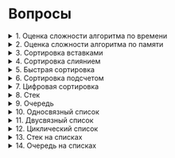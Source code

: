# Вопросы
<details><summary>1. Оценка сложности алгоритма по времени </summary>
<center><h1> Оценка сложности по времени </h1></center>
<br><h2> Оценка сложности алгоритма </h2><br>

<h3>

**(a)** **O(g(n))** — *верхняя оценка* сложности алгоритма. Запись **T(n) = O(g(n))** означает, что существуют **C > 0, N > 0** такие, что для любого **n >= N** будет выполняться **0 <= T(n) <= C·g(n)**.

**(b)** **Ω(g(n))** — *нижняя оценка* сложности алгоритма. Запись **T(n) = Ω(g(n))** означает, что существуют **C > 0, N > 0** такие, что для любого **n >= N** будет выполняться **0 <= C·g(n) <= T(n)**. Можно сказать, что **T(n) = Ω(g(n))**, если **g(n) = O(T(n))**.

**(c)** **θ(g(n))** — *точная оценка* сложности алгоритма. Запись **θ(n) = Ω(g(n))** означает, что существуют **C, K > 0, N > 0** такие, что для любого **n >= N** будет выполняться **0 <= C·g(n) <= T(n) <= K·g(n)**. *Точная оценка* сложности алгоритма будет существовать в том случае, если *верхняя* и *нижняя оценка* будут равны.

</h3>
<img src = "source/AlgorithmAnalysis.png">

<br><h2> Свойства О </h2><br>

<h3>

**T1(n) = O(g1(n))**, **T2(n) = O(g2(n))**

1. *Сложность суммы*: **T1 + T2 = O(max(g1(n), g2(n)))**.

2. *Сложность произведения*: **T1·T2 = O(g1(n)·g2(n))**.

3. *Умножение на константу*: **C·T1 = O(g1(n))**.

4. *Сумма с константой*: **C + T1 = O(g1(n))**.

5. *Теорема о связи* **O**, **Ω**, **θ**: **T(n) = θ(g(n)) <=> T(n) = O(g(n))** и **T(n) = Ω(g(n))**.

</h3>

<br><h2> Классификация алгоритмов </h2><br>

<h3>

Можно выделить следующие типы временной сложности:

1. *Постоянный*: **O(1)**

2. *Логарифмический*: **O(log(n))**

3. *Линейный*: **O(n)**.

4. *Квадратичный*: **O(n^2)**.

5. *Кубический*: **O(n^3)**.

6. *Полиноминальный*: **O(n^m)**.

7. *Экспоненциальный* **O(t^p(n))**, **t** — константа, **p(n)** — некоторая полиноминальная функция.

8. *Факториальный*: **O(n!)**. Обладает наибольшей временной сложностью среди всех известных типов.

</h3>

<img src = "source/AlgorithmClassification.png">

</details>
<details><summary>2. Оценка сложности алгоритма по памяти</summary>
То же самое, что и по времени только по памяти...
</details>
<details><summary>3. Сортировка вставками</summary>
  <center><h1> Сортировка вставками </h1></center>
  <br><h2> Асимптотика алгоритма </h2><br>
 
<h3>

| Оценка     | Лучший случай | Средний случай | Худший случай |
|:----------:|:-------------:|:--------------:|:-------------:|
| По времени | O(n)          | O(n^2)         | O(n^2)        |
| По памяти  | O(1)          | O(1)           | O(1)          |

  <br><h2> Устойчивость </h2><br>

  <p><h3><strong>Сортировка вставками</strong> является устойчивой.</h3></p>

</h3>


  Лучший случай достигается, при изначально отсортрованном массиве.
  
  Инвариант: на j-й итерации цикла массив [0..(j-1)] состоит из исходных элементов, расположенных в порядке возрастания.

  На первой итерации алгоритм состоит из 1 исходного элемента, расположенного по возрастанию.

  <h3>    
  <img src = "source/InsertionSort.gif">

  <br><center><h1> Реализация </h1></center><br>

```c++
bool CmpToIntLower(int &a, int &b) {
  return a < b;
}


template<class T, class Compare>
void InsertionSort(vector<T> &a, Compare cmp = CmpToIntLower) {
    for (int i = 1; i < a.size(); ++i) {
        int j = i-1;
        while  (j >= 0 && CmpToIntLower(a[j + 1], a[j])){
            swap(a[j+1],a[j]);
            j--;
        }
    }
}
```

</details>
<details><summary>4. Сортировка слиянием</summary>
  <center><h1> Сортировка Слиянием </h1></center>
  <br><h2> Асимптотика алгоритма </h2><br>

  <h3>

| Оценка     | Лучший случай | Средний случай | Худший случай |
|:----------:|:-------------:|:--------------:|:-------------:|
| По времени | O(n * log(n)) | O(n * log(n))  | O(n * log(n)) |
| По памяти  | O(n)          | O(n)           | O(n)          |

  <p><h3>*Сортировка слиянием* является устойчивой.</h3></p>

  <br>По времени: n тратится на слияние, log(n) на разбиение через вызов рекурсии. 

  !Необходим дополнительный массив при слиянии.
  </h3>    
  <img src = "source/MergeSort.png">
  <br><center><h1> Реализация </h1></center><br>
  <h2> Рекурсивное разбиение исходного массива </h2>

```c++
template<class T, class Compare>
void MergeSortRecursive(vector<T>& a, int left, int right, Compare& cmp = CmpToIntLower) {
    if (right - left <= 1) {
        return;
    }
    if (right - left == 2) {
        if (cmp(a[left], a[left + 1])) swap(a[left], a[left + 1]);
    }
    int mid = left + (right - left) / 2;
    MergeSortRecursive(a, left, mid, cmp);
    MergeSortRecursive(a, mid, right, cmp);
    //merge(a.begin()+left,a.begin()+mid,a.begin()+mid,a.begin()+right, back_inserter(tmp));
    vector<T> tmp = my_merge(a, left, mid, mid, right, cmp);
    copy(tmp.begin(), tmp.end(), a.begin() + left);
} 
```

<br><h2>Нерекурсивное разбиение исходного массива</h2>

```c++
template<class T, class Compare>
void MergeSortNotRecursive(vector<T>& a, Compare cmp = CmpToIntLower) {
    int step = 1;
    while (step < a.size()) {
        int i = 0;
        vector<T> b;
        while (i * 2 * step <= a.size()) {
            int l1 = i * 2 * step, r1 = l1 + step, l2 = l1 + step, r2 = min(l2 + step, (int) a.size());
            if (l2 < a.size()) {
                //merge(a.begin()+l1,a.begin()+r1,a.begin()+l2,a.begin()+r2, back_inserter(b));
                vector<T> tmp = my_merge(a, l1, r1, l2, r2, cmp);
                copy(tmp.begin(), tmp.end(), back_inserter(b));
            } else {
                r1 = min(l1 + step, (int) a.size());
                copy(a.begin() + l1, a.begin() + r1, back_inserter(b));
            }
            i++;
        }
        a = b;
        step += step;
    }
}
```
<br><h2> Слияние разбитых массивов </h2>

```c++
bool CmpToIntLower(int& a, int& b) {
    return a < b;
}


template<class T, class Compare>
vector<T> my_merge(vector<T>& a, int l1, int r1, int l2, int r2, Compare cmp) {
    vector<T> temp;
    while (l1 < r1 && l2 < r2) {
        if (cmp(a[l1], a[l2])) {
            temp.push_back(a[l1++]);
        } else {
            temp.push_back(a[l2++]);
        }
    }
    while (l1 < r1) temp.push_back(a[l1++]);
    while (l2 < r2) temp.push_back(a[l2++]);
    return temp;
}
```


</details>
<details><summary>5. Быстрая сортировка</summary>

  <center><h1> Быстрая сортировка </h1></center>
  <br><h2> Асимптотика алгоритма </h2><br>
 
<h3>

| Оценка     | Лучший случай | Средний случай | Худший случай |
|:----------:|:-------------:|:--------------:|:-------------:|
| По времени | O(n·log(n))   | O(n·log(n))    | O(n^2)        |
| По памяти  | O(log(n))     | O(log(n))      | O(n)          |

*Худший случай* — когда на каждом разбиении массив делится на одноэлементный массив и массив длины **n - 1**.

**log(n)** в оценке памяти — глубина рекурсии.
</h3>

<h2> Разбиение Ломуто </h2>

<h3>

*Опорный элемент* — последний элемент массива.

</h3>

<br><center><h1> Реализация </h1></center><br>

```c++
int partitionLomuto(vector<T> &a,int l, int r, Compare &cmp) {
    T pivot = a[r];
    int i = l - 1;
    for (int j = l; j < r; ++j) {
        if (cmp(a[j], pivot)){  //cmp: <= >=
            i++;
            swap(a[i],a[j]);
        }
    }
    swap(a[i+1],a[r]);
    return i + 1;
}

void QuickSortL(vector<T> &a,int l, int r, Compare &cmp){
    if (l < r){
        int p = partitionLomuto(a,l,r,cmp);
        QuickSortL(a,l,p - 1,cmp);
        QuickSortL(a,p + 1,r,cmp);
    }
}
```

<h2> Разбиение Хоара </h2>

<h3>

*Опорный элемент* — элемент посередине массива.

*Разбиение Хоара* эффективнее Ломуто, так как происходит в среднем в **3** раза меньше свапов, и разбиение эффективнее, когда все элементы равны.

</h3>

  <br><center><h1> Реализация </h1></center><br>

```c++
void QuickSortH(vector<T> &a,int l, int r, Compare &cmp){
    int i,j;
    T k = a[l + (r-l)/2];
    i = l;
    j = r;
    do {
        while (cmp(a[i],k)) i++;  // cmp: > <
        while (cmp(k,a[j])) j--;
        if (i<=j){
            swap(a[i],a[j]);
            i++;
            j--;
        }
    } while (i < j);
    if (l < j) QuickSortH(a,l,j,cmp);
    if (i < r) QuickSortH(a,i,r,cmp);
}
```

<h2> Модификации </h2>

<h3>

1.  Выбор *опорного элемента* случайным образом.

2.  Выбор *опорного элемента*, как среднее между крайным левым и крайним правым значением массива.

</h3>

<h2> Устойчивость </h2>

<h3>

*Быстрая сортировка* не является устойчивой сортировкой из-за свапов при разбиении на два массива.

</h3>

<img src = "source/QuickSort.png">

</details>
<details><summary>6. Сортировка подсчетом</summary>

  <center><h1> Сортировка подсчетом (первая вариация) </h1></center>
  <br><h2> Асимптотика алгоритма </h2><br>
 
<h3>

| Оценка     | Лучший случай | Средний случай | Худший случай |
|:----------:|:-------------:|:--------------:|:-------------:|
| По времени | O(k + n)      | O(k + n)       | O(k + n)      |
| По памяти  | O(k)          | O(k)           | O(k)          |

В данной реализации исходный массив **A[n]** состоит из целых чисел от **0** до **k - 1**. Массив **C[k]** для подсчета количества повторений каждого числа в массиве **A**. После этого в **A** последовательно каждый **i** записывается **C[i]** раз.

</h3>

<h2> Устойчивость </h2>

<h3>

Данная реализация сортировки подсчетом не является устойчивой, так как идет перезапись каждого элемента.

</h3>

<img src = "source/CountingSort1.gif">

  <br><center><h1> Реализация </h1></center><br>

```c++
void SimpleCountingSort(vector<int>& a) {
    int maxn = 0;
    for (int i = 0; i < a.size(); ++i) {
        maxn = max(maxn, a[i]);
    }
    maxn++;
    vector<int> cnt(maxn, 0);
    for (auto el: a) {
        cnt[el]++;
    }
    a.clear();
    a.resize(0);
    for (int number = 0; number < maxn; ++number) {
        for (int j = 0; j < cnt[number]; ++j) {
            a.push_back(number);
        }
    }
}
```

  <center><h1> Сортировка подсчетом (вторая вариация) </h1></center>
  <br><h2> Асимптотика алгоритма </h2><br>
 
  <h3>

| Оценка     | Лучший случай | Средний случай | Худший случай |
|:----------:|:-------------:|:--------------:|:-------------:|
| По времени | O(n)          | O(n)           | O(n)          |
| По памяти  | O(k + n)      | O(k + n)       | O(k + n)      |

В данной реализации мы начинаем сортировку аналогично первой вариации. Исходный массив **A[n]** состоит из целых чисел от **0** до **k - 1**. Массив **C[k]** для подсчета количества повторений каждого числа в массиве **A**. После того, как мы посчитали количество каждого **i**, мы определяем индекс последнего элемента **i** в отсортированном массиве. Создаем вспомогательный массив **B[n]** и в него, идя по **A** с конца, записываем каждый **i** по индексу из **C**. Индекс записанного только что элемента уменьшаем на **1**. (думаю на коде станет понятнее).

</h3>

<h2> Устойчивость </h2>

<h3>

Данная реализация сортировки подсчетом является устойчивой. Мы расставляем объекты с одинаковыми значениями ключа сортировки по их исходным позициям относительно друг друга.

</h3>

<h2> Модификации </h2>

<h3>

1. С помощью линейного поиска *максимума* и *минимума* находим диапазон чисел. Это не влияет на асимптотику алгоритма, так как поиск выполняется за **O(n)**.

2. *Минимум* может быть отрицательным, в то время как в **C** индексы от **0** до **k - 1**. Поэтому при работе с массивом **C** нужно вычитать *минимум* из **A[i]**, а при записи в **B[i]** прибавлять его.

</h3>

<h3> 

Единственное, что в графической реализации мы идем с начала массива **A**, это делает сортировку неустойчивой. Если мы будем идти с конца (т.е. как и описывалось), то сортировка станет устойчивой.

</h3>

<img src = "source/CountingSort2.gif">

  <br><center><h1> Реализация </h1></center><br>

```c++
void CountingSort(vector<int>& a) {
    int maxn = 0;
    for (int i = 0; i < a.size(); ++i) {
        maxn = max(maxn, a[i]);
    }
    maxn++;
    vector<int> cnt(maxn, 0);
    for (auto el: a) {
        cnt[el]++;
    }
    for (int number = 1; number < maxn; ++number) {
        cnt[number] += cnt[number-1];
    }
    vector<int> carry(a.size(),0);

    for (int i = a.size() - 1; i >= 0; --i) {
        carry[--cnt[a[i]]] = a[i];
    }
    a = carry;
}  
```


</details>
<details><summary>7. Цифровая сортировка</summary>

  <center><h1> Цифровая сортировка </h1></center>

  <br><h2> Асимптотика алгоритма </h2><br>
 
<h3>

| Оценка     | Лучший случай | Средний случай | Худший случай |
|:----------:|:-------------:|:--------------:|:-------------:|
| По времени | O(m·T(n))     | O(m·T(n))      | O(m·T(n))     |
| По памяти  | O(M(n))       | O(M(n))        | O(M(n))       |

**T(n)** и **M(n)** — сложности по времени и памяти сортировки, которая используется для разрядов. В конкретно этой реализации, мы используем устойчивую сортировку подсчетом. **m** — количество разрядов сортируемых элементов.

| Оценка     | Лучший случай | Средний случай | Худший случай |
|:----------:|:-------------:|:--------------:|:-------------:|
| По времени | O(m·n)        | O(m·n)         | O(m·n)        |
| По памяти  | O(m + n)      | O(m + n)       | O(m + n)      |

Алгоритм представляет собой цикл по номеру разряда, начиная с правого (младшего). На каждой итерации элементы массива **A** размещаются в нужном порядке во вспомогательном массиве **B**. Для сортировки на каждой итерации цикла по разрядам используется *устойчивая сортировка подсчетом*.

Конкретная реализация *цифровой сортировки* называется *LSD-сортировкой* — цикл идет по разрядам, начиная с младшего, то есть справа.

Существует модификация, в которой мы начинаем со старшего разряда (слева). Она называется *MSD-сортировкой*.
</h3>

<img src = "source/RadixSort.png">

  <br><center><h1> Реализация </h1></center><br>

```c++
void radixSortInt(vector<int> &a, int m)с{
    for (int dig = 0; dig < m; ++dig) {
        int k = 10;
        vector<int> cnt(k, 0);
        for (auto el: a) {
            cnt[get_digit(el,dig)]++;
        }
        int count = 0;
        for (int number = 0; number < k; ++number) {
            int tmp = cnt[number];
            cnt[number] = count;
            count += tmp;
        }
        vector<int> carry(a.size(),0);

        for (int i = 0; i < a.size(); ++i) {
            int d = get_digit(a[i], dig);
            carry[cnt[d]++] = a[i];
        }
        a = carry;
    }
}  
```

<h3>

Релизация для строк. Сложность по памяти будет **O(n)**, сложность по времени не изменится.

</h3>

  <br><center><h1> Реализация </h1></center><br>

```c++
void radixSortStrings(vector<string> &a, int m){ //make sure size of all strings = m
    for (int digit = m - 1; digit >= 0; digit--) {
        vector<string> temp_arr;
        for (int letter = 0; letter <= 26; letter++) { //26 = 'z' - 'a' + 1
            for (string& item: a) {
                if (item[digit] == char(letter + 'a')) temp_arr.push_back(item);
            }
        }
        a = temp_arr;
    }
}
```

</details>
<details><summary>8. Стек</summary>
  <center><h1> Стек </h1></center>
  <br><center><h2> Оценка операций структуры по времени </h2></center><br>
  <h3>

| Удаление | Добавление | Поиск |
|:--------:|:----------:|:-----:|
|   O(1)   |    O(1)    |  O(n) |


  <h2><center> Описание структуры </center><h2>
  <h3>
  <p>Stack - абстрактный тип данных, представляющий собой список элементов, организованных по принципу LIFO (англ. last in — first out, «последним пришёл — первым вышел»). </p>

  <p>Если проще, то Stack можно представить в виде стопки книг (для того, чтобы добраться до определенной книги необходимо убрать сверху все остальные). </p> 

  <p>Стек состоит из ячеек(в примере — это книги), которые представлены в виде структуры, содержащей какие-либо данные и указатель типа данной структуры на следующий элемент.</p>
  </h3>
  <h3><br>   
  <img src = "source/Stack.gif">

   <h2>Stack поддерживает следующие операции: </h2>
<h3>

* Добавление элемента в начало
* Удаление верхнего элемента
* Проверка на наличие элементов
* Обращение к первому элементу
</h3>

<br><h2>Добавление в начало</h2><br>
<h3>
<p>Для добаления нового элемента в Stack мы создаем ячейку с необходимым нам значением.
<strong>

* Если Stack оказывается пустым, то мы делаем ячейку head.
* Если в Stack хранится какой-либо элемент, то мы ставим указатель нового элемента на head и только потом делаем данную ячейку head.  
</strong>
</h3>

```c++
void push(T val){
    Node<T>* elem = new Node<T>;
    elem->value = val;
    if (top != nullptr){
        elem->prev = top;
        top = elem;
    } else {
        top = elem;
    }
}
```

<br><h2>Удаление элемента</h2><br>

<h3>
<p>Для удаления элемента в Stack мы сохраняем адрес головы, переназначаем первый элемент (делаем второй первым), <strong>чистим за собой память</strong> и только потом удаляем элемент.
</h3>

```c++
void pop(){
    Node<T>* to_del = top;
    top = top->prev;
    delete to_del;
}
```

<br><h2> Проверка на наличие элементов </h2><br>

```c++
bool empty(){
    return (top == nullptr);
}
```

<br><h2> Обращение к первому элементу </h2><br>

```c++
T back(){
    T ans = top->value;
    return ans;
}
```
<br><h2> Полная реализация </h2><br>

```c++
template<class T>
struct Stack{
    Node<T>* top;
    Stack(){
        top = nullptr;
    }
    void push(T val){
        Node<T>* elem = new Node<T>;
        elem->value = val;
        if (top != nullptr){
            elem->prev = top;
            top = elem;
        } else {
            top = elem;
        }
    }

    void pop(){
        Node<T>* to_del = top;
        top = top->prev;
        delete to_del;
    }

    T back(){
        T ans = top->value;
        return ans;
    }

    bool empty(){
        return (top == nullptr);
    }
};
```

  
</details>
<details><summary>9. Очередь </summary>
<h2><center>Очередь</center></h2><br>

<h3>

| Удаление | Добавление | Поиск |
|:--------:|:----------:|:-----:|
|   O(1)   |    O(1)    |  O(n) |

</h3>

<h2> Описание структуры <br></h2>

<h3>

<p>Queue — абстрактный тип данных, представляющий собой список элементов, организованных по принципу FIFO (англ. first in — first out, «первым пришёл — первым вышел»).</p>

* head - голова очереди (отсюда удаляются элементы).
* tail - хвост очереди (сюда добавляются элементы).

<br> Очередь поддерживает следующие операции: <br>

* push - операция вставки элемента (в конец).
* pop - операция удаление элемента (из начала). 
* size - операция получения количества элементов в очереди.
* empty - проверка очереди на наличие в ней элементов.
* top - возвращает элемент из начала.
</h3>

<img src = "source/Queue.png">

<br><h2>Добавление элемента в конец</h2><br>
<h3><p>Добавление элемента в конец осущетсвляется по следующему принципу:
</p>

1. Создается новая ячейка, указывающая на nullptr и имеющая необходимое нам значение. 
2. Проверяется: есть ли элементы в очереди.
3. *(1)* <strong> Если элементов нет</strong>, то первый и последний элементы становяться равны новой ячейки. 
3. *(2)* <strong> Если элементы есть</strong>, то мы делаем так, чтобы последний элемент стал указывать на новый, и чтобы последний tail был равен новому элементу. 
</h3>

```c++
void push(T val){
    Node<T>* elem = new Node<T>;
    if (last != nullptr){
        last->next = elem;
    } else {
        first = elem;
    }
    elem->value  = val;
    elem->next = nullptr;
    last = elem;
}
```

<br><h2>Удаление элемента</h2><br>
<h3><p> Удаление элемента осуществляется по следующему принципу:</p>

1. Создается ячейка для удаления, равная tail.
2. head становиться вторая ячейка.
3. Если после удаления очередь стала пустой, то присваиваем tail nullptr.
4. Чистим память, на которую указывает ячейка.
5. Удаляем ячейку.

</h3>



```c++
void pop(){
    Node<T>* to_del = first;
    first = first->next;
    if (first == nullptr)
    {
        last = nullptr;
    }
    delete to_del;
}
```

<br><h2>Вывод первого элемента</h2><br>

```c++
T front(){
    T ans = first->value;
    return ans;
}
```

<br><h2>Полная реализация</h2><br>

```c++
template<class T>
struct Node {
    T value;
    Node *next;
};

template<class T>
struct Queue{
    Node<T>* first;
    Node<T>* last;
    Queue(){
        first = nullptr;
        last = nullptr;
    }
    void push(T val){
        Node<T>* elem = new Node<T>;
        if (last != nullptr){
            last->next = elem;
        } else {
            first = elem;
        }
        elem->value  = val;
        elem->next = nullptr;
        last = elem;
    }

    void pop(){
        Node<T>* to_del = first;
        first = first->next;
        if (first == nullptr)
        {
            last = nullptr;
        }
        delete to_del;
    }

    T front(){
        T ans = first->value;
        return ans;
    }
};  
```

</details>
<details><summary>10. Односвязный список</summary>
<center><h1> Односвязный список </h1></center>
<img src = "source/List1.png">
<br><h2>Добавление элемента в начало</h2><br>
<img src = "source/addNewEl.png">   
<h2> Пояснение: </h2>
<h3><p> Для того, чтобы добавить новую Node в начало мы переприсваиваем указатель head на новую Node и делаем новый элемент head.</p></h3>
<br><h2> Добавление элемента в середину </h2><br>
<img src = "source/addNewNode.png">
<h2> Пояснение: </h2>
<h3><p> Для того, чтобы добавить новую Node в середину необходимо: переопределить указатель новой Node на следующий элемент, а указатель предыдущего элемента - на новую. </p></h3>
<br><h2> Удаление Node </h2><br>
<img src = "source/delNode.png">
<h2> Пояснение: </h2>
<h3><p> Мы переназначиваем указатель предыдущего Node на следующую после того Node, которую хотим удалить. Зануляем указатель <strong>и не забываем почистить за собой память(т.е. сделать delete) </strong></p></h3>

<br><center><h1> Реализация </h1></center><br>

```c++
template <class T>

struct Node {
	T value;
	Node* next = nullptr;
};

template <class T>
struct LinkedList {
	Node<T>* first;
	Node<T>* last;
	LinkedList() {
		first = nullptr;
		last = nullptr;
	}
	void Push(T val) {
		Node<T>* new_node = new Node<T>;
		new_node->value = val;
		if (last == nullptr) {
			last = new_node;
			first = new_node;
			return;
		}
		last->next = new_node;
		last = new_node;
	}
	void PopFirst() { // deleting first
		if (first->next == nullptr) {
			last = nullptr;
			first = nullptr;
			return;
		}
		first = first->next;
	}
	void PopLast() { // deleting last
		if (first->next == nullptr) {
			last = nullptr;
			first = nullptr;
			return;
		}
		Node<T>* point = first;
		while (point->next != last) {
			point = point->next;
		}
		last = point;
		last->next = nullptr;
	}
	void Insert(T val, uint64_t pos) { // pos = number of postinions after first
		if (last == nullptr) {
			Push(val);
			return;
		}
		Node<T>* new_node = new Node<T>;
		new_node->value = val;
		if (pos == 0) {
			new_node->next = first;
			first = new_node;
			return;

		}
		Node<T>* point = first;
		while (pos > 1) {
			pos--;
			point = point->next;
		}

		if (point == last) {
			Push(val);
			return;
		}

		new_node->next = point->next;
		point->next = new_node;
	}
	void Delete(uint64_t pos) { // pos = number of postinions after first
		if (pos == 0) {
			PopFirst();
			return;
		}
		Node<T>* point = first;
		while (pos > 1) {
			pos--;
			point = point->next;
		}
		if (point->next == last) {
			PopLast();
			return;
		}
		point->next = point->next->next;
	}
	T Front() {
		return first->value;
	}
	T Back() {
		return last->value;
	}
	T Get(uint64_t pos) {
		if (pos == 0) {
			return Front();
		}
		Node<T>* point = first;
		while (pos) {
			pos--;
			point = point->next;
		}
		return point->value;
	}
	T GetMax() {
		T maxel = first->value;
		Node<T>* point = first->next;
		while (point != first) {
			maxel = max(maxel, point->value);
			point = point->next;
		}
		return maxel;
	}
	T GetMin() {
		T minel = first->value;
		Node<T>* point = first->next;
		while (point != first) {
			minel = min(minel, point->value);
			point = point->next;
		}
		return minel;
	}
};
```
</details>

<details><summary>11. Двусвязный список</summary>
<center><h1> Двусвязный список </h1></center>
<img src = "source/List2.png">
<br><h2>Добавление элемента в начало</h2><br>
<img src = "source/addNewNode2Head.png">
<h2>Пояснение:<h2>
<h3>

1. Создаем новую Node.
2. Ставим указатель prev новой Node на head.
3. Ставим указатель next head на Node.
4. переопрделяем head на новую Node.
</h3>


<br><h2>Добавление элемента в определенное место</h2><br>
<img src = "source/addNewNode2_.png">
<h2>Пояснение:<h2>
<h3>

1. Создаем новую Node.
2. Ставим указатель next новой Node на нужное нам место.
3. Ставим указатель prev новой Node на Node.next.prev.
4. Переопределяем prev указатель Node.next на Node.
5. Переопределяем next указатель Node.prev на Node. 
</h3>

<br><h3><p>Удаление Node</p></h3><br>
<img src = "source/delNode2.png">
<h2>Пояснение:</h2>
<h3>

1. Переопределяем указатель Node.prev.next на Node.next.
2. Переопределяем указатель Node.next.prev на Node.prev.
3. Убераем указатели.
4. Удаляем Node.

</h3>


<br><center><h1> Реализация </h1></center><br>

```c++
template <class T>
struct Node {
	T value;
	Node* next = nullptr;
	Node* prev = nullptr;
};

template <class T>
struct LinkedList {
	Node<T>* first;
	Node<T>* last;
	LinkedList() {
		first = nullptr;
		last = nullptr;
	}
	void Push(T val) {
		Node<T>* new_node = new Node<T>;
		new_node->value = val;
		if (last == nullptr) {
			last = new_node;
			first = new_node;
			return;
		}
		new_node->prev = last;
		last->next = new_node;
		last = new_node;
	}
	void PopFirst() { // deleting first
		if (first->next == nullptr) {
			last = nullptr;
			first = nullptr;
			return;
		}
		first = first->next;
		first->prev = nullptr;
	}
	void PopLast() { // deleting last
		if (last->prev == nullptr) {
			last = nullptr;
			first = nullptr;
			return;
		}
		last = last->prev;
		last->next = nullptr;
	}
	void Insert(T val, uint64_t pos) { // pos = number of postinions after first
		if (last == nullptr) {
			Push(val);
			return;
		}
		Node<T>* new_node = new Node<T>;
		new_node->value = val;
		if (pos == 0) {
			new_node->next = first;
			first->prev = new_node;
			first = new_node;
			return;

		}
		Node<T>* point = first;
		while (pos > 1) {
			pos--;
			point = point->next;
		}

		if (point == last) {
			Push(val);
			return;
		}

		new_node->next = point->next;
		new_node->prev = point;
		point->next->prev = new_node;
		point->next = new_node;
	}
	void Delete(uint64_t pos) { // pos = number of postinions after first
		if (pos == 0) {
			PopFirst();
			return;
		}
		Node<T>* point = first;
		while (pos > 1) {
			pos--;
			point = point->next;
		}
		if (point->next == last) {
			PopLast();
			return;
		}
		point->next->next->prev = point;
		point->next = point->next->next;
	}
	T Front() {
		return first->value;
	}
	T Back() {
		return last->value;
	}
	T Get(uint64_t pos) {
		if (pos == 0) {
			return Front();
		}
		Node<T>* point = first;
		while (pos) {
			pos--;
			point = point->next;
		}
		return point->value;
	}
	T GetMax() {
		T maxel = first->value;
		Node<T>* point = first->next;
		while (point != first) {
			maxel = max(maxel, point->value);
			point = point->next;
		}
		return maxel;
	}
	T GetMin() {
		T minel = first->value;
		Node<T>* point = first->next;
		while (point != first) {
			minel = min(minel, point->value);
			point = point->next;
		}
		return minel;
	}
};
```

</details>
<details><summary>12. Циклический список</summary>

<center><h1> Циклический список </h1></center>

<h3>

*Циклическиий список* - это односвязный список, первый элемент которого является следующим для последнего.

</h3>

<img src = "source/CycledList1.png">


<h3>

|Добавление в начало|Добавление в конец|Добавление в определенное место|
|:-----------------:|:----------------:|:-----------------------------:|
|O(1)               |O(1)              |O(n)                           |

|Удаление из начала|Удаление из коцна|Удаление по индексу|
|:----------------:|:---------------:|:-----------------:|
|O(1)              |O(1)             |O(n)               |


</h3>

<br><center><h1> Реализация </h1></center><br>

```c++
template <class T>
struct Node {
	T value;
	Node* next;
};

template <class T>
struct CycleLinkedList {
	Node<T>* first;
	Node<T>* last;
	CycleLinkedList() {
		first = nullptr;
		last = nullptr;
	}
	void Push(T val) {
		Node<T>* new_node = new Node<T>;
		new_node->value = val;
		if (last == nullptr) {
			last = new_node;
			first = new_node;
			last->next = new_node;
			first->next = new_node;
			return;
		}
		new_node->next = first;
		last->next = new_node;
		last = new_node;
	}
	void PopFirst() { // deleting first
		if (first->next == first) {
			first = nullptr;
			last = nullptr;
			return;
		}
		last->next = first->next;
		first = first->next;
	}
	void PopLast() { // deleting last
		if (first->next == first) {
			first = nullptr;
			last = nullptr;
			return;
		}
		Node<T>* point = first;
		while (point->next != last) {
			point = point->next;
		}
		point->next = first;
		last = point;
	}
	void Insert(T val, uint64_t pos) { // pos = number of postinions after first
		if (first == nullptr || first->next == first || pos == 0) {
			Push(val);
			return;
		}

		Node<T>* point = first;
		while (pos > 1) {
			pos--;
			point = point->next;
		}

		if (point == last) {
			Push(val);
			return;
		}

		Node<T>* new_node = new Node<T>;
		new_node->value = val;
		new_node->next = point->next;
		point->next = new_node;
	}
	void Delete(uint64_t pos) { // pos = number of postinions after first
		if (pos == 0) {
			PopFirst();
			return;
		}
		Node<T>* point = first;
		while (pos > 1) {
			pos--;
			point = point->next;
		}
		if (point->next == first) {
			PopFirst();
			return;
		}
		else if (point->next == last) {
			PopLast();
			return;
		}

		point->next = point->next->next;
	}
	T Front() {
		return first->value;
	}
	T Back() {
		return last->value;
	}
	T Get(uint64_t pos) {
		if (pos == 0) {
			return Front();
		}
		Node<T>* point = first;
		while (pos) {
			pos--;
			point = point->next;
		}
		return point->value;
	}
	T GetMax() {
		T maxel = first->value;
		Node<T>* point = first->next;
		while (point != first) {
			maxel = max(maxel, point->value);
			point = point->next;
		}
		return maxel;
	}
	T GetMin() {
		T minel = first->value;
		Node<T>* point = first->next;
		while (point != first) {
			minel = min(minel, point->value);
			point = point->next;
		}
		return minel;
	}
};
```

</details>
<details><summary>13. Стек на списках</summary>

  <br><center><h1> Реализация </h1></center><br>

```c++
  
```

</details>
<details><summary>14. Очередь на списках</summary>

  <br><center><h1> Реализация </h1></center><br>

```c++
  
```
</details>
